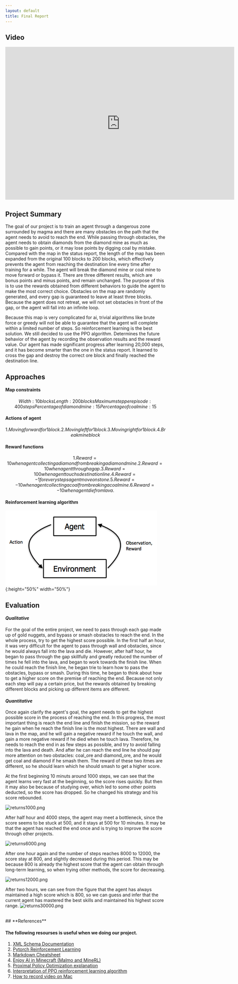 ```yaml
---
layout: default
title: Final Report
---
```


## **Video**

<iframe width="720" height="480" src="https://www.youtube.com/embed/gO7Sl99GDOo" frameborder="0" allow="accelerometer; autoplay; clipboard-write; encrypted-media; gyroscope; picture-in-picture" allowfullscreen></iframe>

<br />

## **Project Summary** 

The goal of our project is to train an agent through a dangerous zone surrounded by magma and there are many obstacles on the path that the agent needs to avoid to reach the end. While passing through obstacles, the agent needs to obtain diamonds from the diamond mine as much as possible to gain points, or it may lose points by digging coal by mistake. Compared with the map in the status report, the length of the map has been expanded from the original 100 blocks to 200 blocks, which effectively prevents the agent from reaching the destination line every time after training for a while. The agent will break the diamond mine or coal mine to move forward or bypass it. There are three different results, which are bonus points and minus points, and remain unchanged. The purpose of this is to use the rewards obtained from different behaviors to guide the agent to make the most correct choice. Obstacles on the map are randomly generated, and every gap is guaranteed to leave at least three blocks. Because the agent does not retreat, we will not set obstacles in front of the gap, or the agent will fall into an infinite loop.<br />

Because this map is very complicated for ai, trivial algorithms like brute force or greedy will not be able to guarantee that the agent will complete within a limited number of steps. So reinforcement learning is the best solution. We still decided to use the PPO algorithm. Determines the future behavior of the agent by recording the observation results and the reward value. Our agent has made significant progress after learning 20,000 steps, and it has become smarter than the one in the status report. It learned to cross the gap and destroy the correct ore block and finally reached the destination line.<br />

## **Approaches**

#### **Map constraints**
```math
Width: 10 blocks
Length: 200 blocks
Maximum step per episode: 400 steps
Percentage of diamond mine: 15%
Percentage of coal mine: 15%
```

#### **Actions of agent**
```math
1. Moving forward for 1 block.
2. Moving left for 1 block.
3. Moving right for 1 block.
4. Break mine block
```

#### **Reward functions**
```math
1. Reward = 10 when agent collecting a diamond from breaking a diamond mine.
2. Reward = 10 when agent through a gap.
3. Reward = 100 when agent touchs destination line.
4. Reward = -1 for every steps agent move on stone.
5. Reward = -10 when agent collecting a coal from breaking a coal mine.
6. Reward = -10 when agent die from lava.
```

#### **Reinforcement learning algorithm**
![approach](approach.png){:height="50%" width="50%"}
<br />

## **Evaluation**

#### ***Qualitative***
For the goal of the entire project, we need to pass through each gap made up of gold nuggets, and bypass or smash obstacles to reach the end. In the whole process, try to get the highest score possible. In the first half an hour, it was very difficult for the agent to pass through wall and obstacles, since he would always fall into the lava and die. However, after half hour, he began to pass through the gap skillfully and greatly reduced the number of times he fell into the lava, and began to work towards the finish line. When he could reach the finish line, he began trie to learn how to pass the obstacles, bypass or smash. During this time, he began to think about how to get a higher score on the premise of reaching the end. Because not only each step will pay a certain price, but the rewards obtained by breaking different blocks and picking up different items are different.<br />

#### ***Quantitative***
Once again clarify the agent's goal, the agent needs to get the highest possible score in the process of reaching the end. In this progress, the most important thing is reach the end line and finish the mission, so the reward he gain when he reach the finish line is the most highest. There are wall and lava in the map, and he will gain a negative reward if he touch the wall, and gain a more negative reward if he died when he touch lava. Therefore, he needs to reach the end in as few steps as possible, and try to avoid falling into the lava and death. And after he can reach the end line he should pay more attention on two obstacles: coal_ore and diamond_ore, and he would get coal and diamond if he smash them. The reward of these two itmes are different, so he should learn which he should smash to get a higher score. <br />

At the first beginning 10 minuts around 1000 steps, we can see that the agent learns very fast at the beginning, so the score rises quickly. But then it may also be because of studying over, which led to some other points deducted, so the score has dropped. So he changed his strategy and his score rebounded.

![returns1000.png](https://user-images.githubusercontent.com/57329825/110741857-55101f00-8270-11eb-9370-ddb2306dc4ea.png)

After half hour and 4000 steps, the agent may meet a bottleneck, since the score seems to be stuck at 500, and it stays at 500 for 10 minutes. It may be that the agent has reached the end once and is trying to improve the score through other projects.

![returns6000.png](https://user-images.githubusercontent.com/57329825/110742151-d071d080-8270-11eb-86ad-8058f5cce668.png)

After one hour again and the number of steps reaches 8000 to 12000, the score stay at 800, and slightly decreased during this period. This may be because 800 is already the highest score that the agent can obtain through long-term learning, so when trying other methods, the score for decreasing. 

![returns12000.png](https://user-images.githubusercontent.com/57329825/110742518-7cb3b700-8271-11eb-96ac-413945fdf58f.png)


After two hours, we can see from the figure that the agent has always maintained a high score which is 800, so we can guess and infer that the current agent has mastered the best skills and maintained his highest score range.
![returns30000.png](https://user-images.githubusercontent.com/57329825/110742724-d1efc880-8271-11eb-9800-2a4294dafe68.png)

<br />
## **References**

#### The following resourses is useful when we doing our project.

1. [XML Schema Documentation](https://microsoft.github.io/malmo/0.21.0/Schemas/MissionHandlers.html)
2. [Pytorch Reinforcement Learning](https://github.com/bentrevett/pytorch-rl)
3. [Markdown Cheatsheet](https://github.com/adam-p/markdown-here/wiki/Markdown-Cheatsheet)
4. [Enjoy AI in Minecraft (Malmo and MineRL)](https://tsmatz.wordpress.com/2020/07/09/minerl-and-malmo-reinforcement-learning-in-minecraft/)
5. [Proximal Policy Optimization explanation](https://blog.csdn.net/qq_30615903/article/details/86308045)
6. [Interpretation of PPO reinforcement learning algorithm](https://zhuanlan.zhihu.com/p/31005035)
7. [How to record video on Mac](https://support.apple.com/en-us/HT208721)
